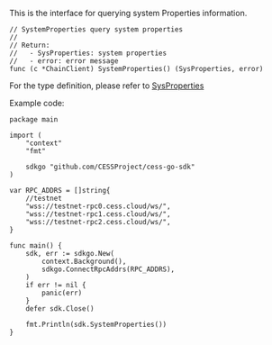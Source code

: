 This is the interface for querying system Properties information.

```golang
// SystemProperties query system properties
//
// Return:
//   - SysProperties: system properties
//   - error: error message
func (c *ChainClient) SystemProperties() (SysProperties, error)
```

For the type definition, please refer to [SysProperties](../chain_type.md#SysProperties)

Example code:
```golang
package main

import (
	"context"
	"fmt"

	sdkgo "github.com/CESSProject/cess-go-sdk"
)

var RPC_ADDRS = []string{
	//testnet
	"wss://testnet-rpc0.cess.cloud/ws/",
	"wss://testnet-rpc1.cess.cloud/ws/",
	"wss://testnet-rpc2.cess.cloud/ws/",
}

func main() {
	sdk, err := sdkgo.New(
		context.Background(),
		sdkgo.ConnectRpcAddrs(RPC_ADDRS),
	)
	if err != nil {
		panic(err)
	}
	defer sdk.Close()

	fmt.Println(sdk.SystemProperties())
}
```